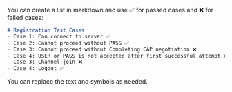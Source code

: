 You can create a list in markdown and use ✅ for passed cases and ❌ for failed cases:

```markdown
# Registration Test Cases
- Case 1: Can connect to server ✅
- Case 2: Cannot proceed without PASS ✅
- Case 3: Cannot proceed without Completing CAP negotiation ❌
- Case 4: USER or PASS is not accepted after first successful attempt ❌
- Case 3: Channel join ❌
- Case 4: Logout ✅
```

You can replace the text and symbols as needed.